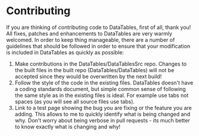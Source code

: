 # Contributing
If you are thinking of contributing code to DataTables, first of all, thank you! All fixes, patches and enhancements to DataTables are very warmly welcomed. In order to keep thing manageable, there are a number of guidelines that should be followed in order to ensure that your modification is included in DataTables as quickly as possible:
1. Make contributions in the DataTables/DataTablesSrc repo. Changes to the built files in the built repo (DataTables/DataTables) will not be accepted since they would be overwritten by the next build!
2. Follow the style of the code in the existing files. DataTables doesn't have a coding standards document, but simple common sense of following the same style as in the existing files is ideal. For example use tabs not spaces (as you will see all source files use tabs).
3. Link to a test page showing the bug you are fixing or the feature you are adding. This allows to me to quickly identify what is being changed and why. Don't worry about being verbose in pull requests - its much better to know exactly what is changing and why!
